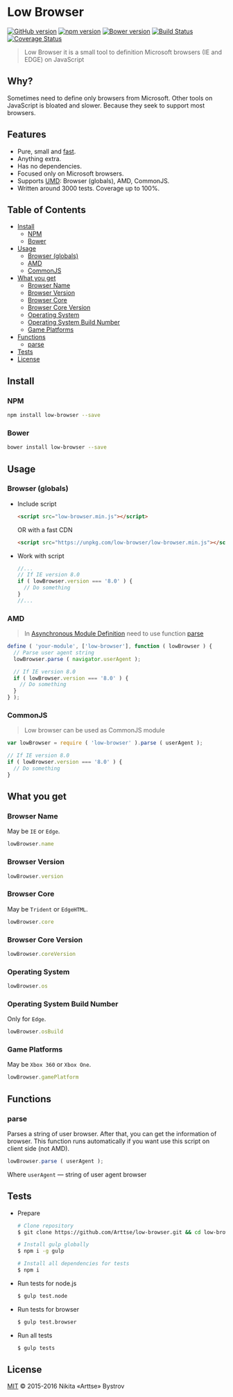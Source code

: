 # Low Browser

[![GitHub version](https://badge.fury.io/gh/Arttse%2Flow-browser.svg)](https://github.com/Arttse/low-browser/releases/latest)
[![npm version](https://badge.fury.io/js/low-browser.svg)](https://www.npmjs.com/package/low-browser)
[![Bower version](https://badge.fury.io/bo/low-browser.svg)](http://bower.io/search/?q=low-browser)
[![Build Status](https://travis-ci.org/Arttse/low-browser.svg?branch=master)](https://travis-ci.org/Arttse/low-browser)
[![Coverage Status](https://coveralls.io/repos/github/Arttse/low-browser/badge.svg?branch=master)](https://coveralls.io/github/Arttse/low-browser?branch=master)

> Low Browser it is a small tool to definition Microsoft browsers (IE and EDGE) on JavaScript


## Why?
Sometimes need to define only browsers from Microsoft. Other tools on JavaScript is bloated and slower. Because they seek to support most browsers.


## Features

- Pure, small and [fast](https://github.com/Arttse/low-browser/tree/master/benchmark).
- Anything extra.
- Has no dependencies.
- Focused only on Microsoft browsers.
- Supports [UMD](https://github.com/umdjs/umd): Browser (globals), AMD, CommonJS.
- Written around 3000 tests. Coverage up to 100%.


<!-- START doctoc generated TOC please keep comment here to allow auto update -->
<!-- DON'T EDIT THIS SECTION, INSTEAD RE-RUN doctoc TO UPDATE -->
## Table of Contents

- [Install](#install)
  - [NPM](#npm)
  - [Bower](#bower)
- [Usage](#usage)
  - [Browser (globals)](#browser-globals)
  - [AMD](#amd)
  - [CommonJS](#commonjs)
- [What you get](#what-you-get)
  - [Browser Name](#browser-name)
  - [Browser Version](#browser-version)
  - [Browser Core](#browser-core)
  - [Browser Core Version](#browser-core-version)
  - [Operating System](#operating-system)
  - [Operating System Build Number](#operating-system-build-number)
  - [Game Platforms](#game-platforms)
- [Functions](#functions)
  - [parse](#parse)
- [Tests](#tests)
- [License](#license)

<!-- END doctoc generated TOC please keep comment here to allow auto update -->


## Install

### NPM
```bash
npm install low-browser --save
```

### Bower
```bash
bower install low-browser --save
```


## Usage

### Browser (globals)

- Include script
  ```html
  <script src="low-browser.min.js"></script>
  ```
  OR with a fast CDN
  ```html
  <script src="https://unpkg.com/low-browser/low-browser.min.js"></script>
  ```

- Work with script
  ```javascript
  //...
  // If IE version 8.0
  if ( lowBrowser.version === '8.0' ) {
    // Do something
  }
  //...
  ```

### AMD
> In [Asynchronous Module Definition](https://github.com/amdjs/amdjs-api) need to use function [parse](#parse)

```javascript
define ( 'your-module', ['low-browser'], function ( lowBrowser ) {
  // Parse user agent string
  lowBrowser.parse ( navigator.userAgent );

  // If IE version 8.0
  if ( lowBrowser.version === '8.0' ) {
    // Do something
  }
} );
```

### CommonJS
> Low browser can be used as CommonJS module

```javascript
var lowBrowser = require ( 'low-browser' ).parse ( userAgent );

// If IE version 8.0
if ( lowBrowser.version === '8.0' ) {
  // Do something
}
```


## What you get

### Browser Name

May be `IE` or `Edge`.

```javascript
lowBrowser.name
```

### Browser Version

```javascript
lowBrowser.version
```

### Browser Core

May be `Trident` or `EdgeHTML`.

```javascript
lowBrowser.core
```

### Browser Core Version

```javascript
lowBrowser.coreVersion
```

### Operating System

```javascript
lowBrowser.os
```

### Operating System Build Number

Only for `Edge`.

```javascript
lowBrowser.osBuild
```

### Game Platforms

May be `Xbox 360` or `Xbox One`.

```javascript
lowBrowser.gamePlatform
```

## Functions

### parse

Parses a string of user browser. After that, you can get the information of browser.
This function runs automatically if you want use this script on client side (not AMD).

```javascript
lowBrowser.parse ( userAgent );
```

Where `userAgent` — string of user agent browser

## Tests

- Prepare
  ```sh
  # Clone repository
  $ git clone https://github.com/Arttse/low-browser.git && cd low-browser/
  
  # Install gulp globally
  $ npm i -g gulp
  
  # Install all dependencies for tests
  $ npm i
  ```
  
- Run tests for node.js
  ```sh
  $ gulp test.node
  ```
  
- Run tests for browser
  ```sh
  $ gulp test.browser
  ```
  
- Run all tests
  ```sh
  $ gulp tests
  ```

## License
[MIT](http://www.opensource.org/licenses/mit-license.php) &copy; 2015-2016 Nikita «Arttse» Bystrov
